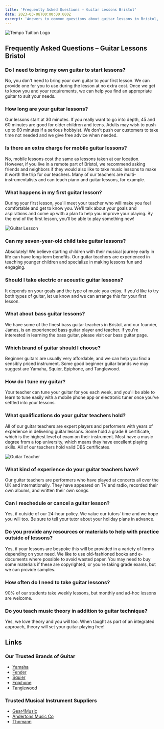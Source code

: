 ```yaml
---
title: 'Frequently Asked Questions – Guitar Lessons Bristol'
date: 2023-03-08T00:00:00.000Z
excerpt: 'Answers to common questions about guitar lessons in Bristol, including lesson duration, mobile lessons, and teacher qualifications.'
---
```


![Tempo Tuition Logo](https://musomatch.tempomobile.co.uk/blog/wp-content/uploads/2021/12/Tempo-Tuition_Logo-B2-669x272-1.png)

## Frequently Asked Questions – Guitar Lessons Bristol

### Do I need to bring my own guitar to start lessons?

No, you don't need to bring your own guitar to your first lesson. We can provide one for you to use during the lesson at no extra cost. Once we get to know you and your requirements, we can help you find an appropriate guitar to suit your needs.

### How long are your guitar lessons?

Our lessons start at 30 minutes. If you really want to go into depth, 45 and 60 minutes are good for older children and teens. Adults may wish to push up to 60 minutes if a serious hobbyist. We don't push our customers to take time not needed and we give free advice when needed.

### Is there an extra charge for mobile guitar lessons?

No, mobile lessons cost the same as lessons taken at our location. However, if you live in a remote part of Bristol, we recommend asking friends and neighbors if they would also like to take music lessons to make it worth the trip for our teachers. Many of our teachers are multi-instrumentalists and can teach piano and guitar lessons, for example.

### What happens in my first guitar lesson?

During your first lesson, you'll meet your teacher who will make you feel comfortable and get to know you. We'll talk about your goals and aspirations and come up with a plan to help you improve your playing. By the end of the first lesson, you'll be able to play something new!

![Guitar Lesson](https://musomatch.tempomobile.co.uk/blog/wp-content/uploads/2023/02/D817F17B-C3CD-46A9-B87D-C335F69F88BB_1_102_o-768x1024.jpeg)

### Can my seven-year-old child take guitar lessons?

Absolutely! We believe starting children with their musical journey early in life can have long-term benefits. Our guitar teachers are experienced in teaching younger children and specialize in making lessons fun and engaging.

### Should I take electric or acoustic guitar lessons?

It depends on your goals and the type of music you enjoy. If you'd like to try both types of guitar, let us know and we can arrange this for your first lesson.

### What about bass guitar lessons?

We have some of the finest bass guitar teachers in Bristol, and our founder, James, is an experienced bass guitar player and teacher. If you're interested in learning the bass guitar, please visit our bass guitar page.

### Which brand of guitar should I choose?

Beginner guitars are usually very affordable, and we can help you find a sensibly priced instrument. Some good beginner guitar brands we may suggest are Yamaha, Squier, Epiphone, and Tanglewood.

### How do I tune my guitar?

Your teacher can tune your guitar for you each week, and you'll be able to learn to tune easily with a mobile phone app or electronic tuner once you've settled into your lessons.

### What qualifications do your guitar teachers hold?

All of our guitar teachers are expert players and performers with years of experience in delivering guitar lessons. Some hold a grade 8 certificate, which is the highest level of exam on their instrument. Most have a music degree from a top university, which means they have excellent playing skills. All of our teachers hold valid DBS certificates.

![Guitar Teacher](https://musomatch.tempomobile.co.uk/blog/wp-content/uploads/2022/12/Michael--683x1024.jpeg)

### What kind of experience do your guitar teachers have?

Our guitar teachers are performers who have played at concerts all over the UK and internationally. They have appeared on TV and radio, recorded their own albums, and written their own songs.

### Can I reschedule or cancel a guitar lesson?

Yes, if outside of our 24-hour policy. We value our tutors' time and we hope you will too. Be sure to tell your tutor about your holiday plans in advance.

### Do you provide any resources or materials to help with practice outside of lessons?

Yes, if your lessons are bespoke this will be provided in a variety of forms depending on your need. We like to use old-fashioned books and e-documents where possible to avoid wasted paper. You may need to buy some materials if these are copyrighted, or you're taking grade exams, but we can provide samples.

### How often do I need to take guitar lessons?

90% of our students take weekly lessons, but monthly and ad-hoc lessons are welcome.

### Do you teach music theory in addition to guitar technique?

Yes, we love theory and you will too. When taught as part of an integrated approach, theory will set your guitar playing free!

## Links

### Our Trusted Brands of Guitar

- [Yamaha](https://uk.yamaha.com/en/products/musical_instruments/guitars_basses/index.html)
- [Fender](https://www.fender.com)
- [Squier](https://shop.fender.com/en-GB/squier-electric-guitars/)
- [Epiphone](https://www.epiphone.com/)
- [Tanglewood](https://www.tanglewoodguitars.co.uk/)

### Trusted Musical Instrument Suppliers

- [Gear4Music](https://www.gear4music.com/Guitar.html)
- [Andertons Music Co](https://www.andertons.co.uk/guitar-dept/electric-guitars)
- [Thomann](https://www.thomann.de/gb/cat_GF_electric_guitars_PG_2.html)
